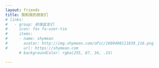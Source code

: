 ```yaml
---
layout: friends
title: 我和我的朋友们
# links:
#   - group: 前端盆友们
#     icon: fas fa-user-tie
#     items:
#     - name: shymean
#       avatar: http://img.shymean.com/oPic/1609408111839_116.png
#       url: https://shymean.com
      # backgroundColor: rgba(255, 87, 34, .15)

---
```


<!-- more -->

<!-- 这里可以写友链页面下方的文字备注，例如自己的友链规范、示例等。 -->
